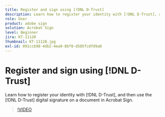 ```yaml
---
title: Register and sign using [!DNL D-Trust]
description: Learn how to register your identity with [!DNL D-Trust], and then use the [!DNL D-Trust] digital signature on a document in Acrobat Sign
role: User
product: adobe sign
solution: Acrobat Sign
level: Beginner
jira: KT-11120
thumbnail: KT-11120.jpg
exl-id: 091ccb98-4db2-4ea9-8bf0-d585fcdfd9a0
---
```

# Register and sign using [!DNL D-Trust]

Learn how to register your identity with [!DNL D-Trust], and then use the [!DNL D-Trust] digital signature on a document in Acrobat Sign.

>[!VIDEO](https://video.tv.adobe.com/v/3410193?quality=12&learn=on&hidetitle=true)
